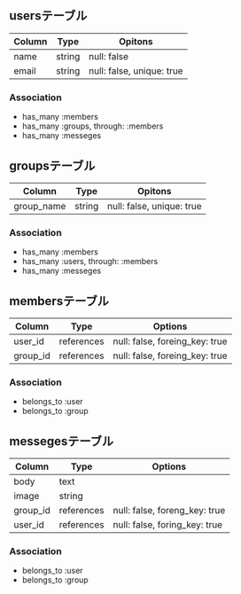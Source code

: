 ## usersテーブル
|Column|Type|Opitons|
|------|----|-------|
|name|string|null: false|
|email|string|null: false, unique: true|

### Association
- has_many :members
- has_many :groups,   through: :members
- has_many :messeges

## groupsテーブル
|Column|Type|Opitons|
|------|----|-------|
|group_name|string|null: false, unique: true|

### Association
- has_many :members
- has_many :users,    through: :members
- has_many :messeges


## membersテーブル

|Column|Type|Options|
|------|----|-------|
|user_id|references|null: false, foreing_key: true|
|group_id|references|null: false, foreing_key: true|

### Association
- belongs_to :user
- belongs_to :group


## messegesテーブル
|Column|Type|Options|
|------|----|-------|
|body|text||
|image|string||
|group_id|references|null: false, foreng_key: true|
|user_id|references|null: false, foring_key: true|

### Association
- belongs_to :user
- belongs_to :group
